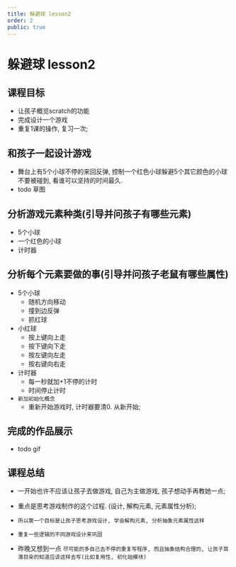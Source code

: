 ```yaml
---
title: 躲避球 lesson2
order: 2
public: true
---
```


# 躲避球 lesson2

## 课程目标
* 让孩子概览scratch的功能
* 完成设计一个游戏
* 重复1课的操作, 复习一次;

## 和孩子一起设计游戏
* 舞台上有5个小球不停的来回反弹, 控制一个红色小球躲避5个其它颜色的小球不要被碰到, 看谁可以坚持的时间最久.
* todo 草图

## 分析游戏元素种类(引导并问孩子有哪些元素)
* 5个小球
* 一个红色的小球
* 计时器

## 分析每个元素要做的事(引导并问孩子老鼠有哪些属性)
* 5个小球
  - 随机方向移动
  - 撞到边反弹
  - 抓红球
* 小红球
  - 按上键向上走
  - 按下键向下走
  - 按左键向左走
  - 按右键向右走
* 计时器
  - 每一秒就加+1不停的计时
  - 时间停止计时
* `新加初始化概念`
  - 重新开始游戏时, 计时器要清0. 从新开始;

## 完成的作品展示
* todo gif

## 课程总结
* 一开始也许不应该让孩子去做游戏, 自己为主做游戏, 孩子想动手再教她一点;
* 重点是思考游戏制作的这个过程. (设计, 解构元素, 元素属性分析);

* `所以第一个目标是让孩子思考游戏设计, 学会解构元素, 分析抽象元素属性这样`
* `重复一些逻辑的不同游戏设计来巩固`
* 昨晚又想到一点 `尽可能的多自己去不停的重复写程序, 而且抽象结构合理的, 让孩子耳濡目染的知道应该这样去写(比如复用性, 初化始模块)`


